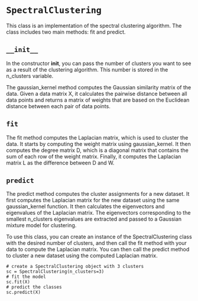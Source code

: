 # `SpectralClustering`
This class is an implementation of the spectral clustering algorithm. The class includes two main methods: fit and predict.

## `__init__`
In the constructor __init__, you can pass the number of clusters you want to see as a result of the clustering algorithm. This number is stored in the n_clusters variable.

The gaussian_kernel method computes the Gaussian similarity matrix of the data. Given a data matrix X, it calculates the pairwise distance between all data points and returns a matrix of weights that are based on the Euclidean distance between each pair of data points.

## `fit`

The fit method computes the Laplacian matrix, which is used to cluster the data. It starts by computing the weight matrix using gaussian_kernel. It then computes the degree matrix D, which is a diagonal matrix that contains the sum of each row of the weight matrix. Finally, it computes the Laplacian matrix L as the difference between D and W.

## `predict`
The predict method computes the cluster assignments for a new dataset. It first computes the Laplacian matrix for the new dataset using the same gaussian_kernel function. It then calculates the eigenvectors and eigenvalues of the Laplacian matrix. The eigenvectors corresponding to the smallest n_clusters eigenvalues are extracted and passed to a Gaussian mixture model for clustering.


To use this class, you can create an instance of the SpectralClustering class with the desired number of clusters, and then call the fit method with your data to compute the Laplacian matrix. You can then call the predict method to cluster a new dataset using the computed Laplacian matrix.

```
# create a SpectralClustering object with 3 clusters
sc = SpectralClustering(n_clusters=3)
# fit the model
sc.fit(X)
# predict the classes
sc.predict(X)
```
